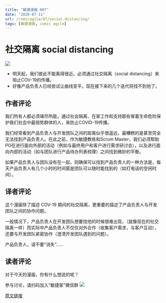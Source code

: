 ```yaml
---
title: "敏捷漫画 007"
date: "2020-07-11"
url: /comicagile/07/social-distancing/
tags: [敏捷漫画, comic agile]
---
```


# 社交隔离 social distancing

![](/images/comicagile/comicagile-07.png)

- 明天起，我们彼此不能离得很近。必须通过社交隔离（social distancing）来阻止COV-19的传播。
- 好像产品负责人已经尝试让曲线变平。现在接下来的几个迭代将找不到他了。

## 作者评论

我们所有人都必须竭尽所能，通过社会隔离、在家工作和支持那些冒着生命危险保护我们社会中最弱势群体的人，来防止COVID-19传播。

我们经常看到产品负责人与开发团队之间的距离似乎很遥远，最糟糕的是甚至完全无法找到产品负责人。在此之前，作为敏捷教练和Scrum Master，我们必须帮助PO在进行面向外部的活动（例如与最终用户和客户进行需求研讨会），以及进行面向内部的活动（如与团队进行产品待办列表梳理）之间找到微妙的平衡。 

如果产品负责人与团队没有在一起，则确保可以找到产品负责人的一种方法是，每天产品负责人有几个小时的时间窗是团队可以随时能找到的（如打电话的空闲时间）。

## 译者评论

这个漫画除了描述 COV-19 期间的社交隔离，更重要的描述了产品负责人与开发团队之间的协作问题。

一般情况下，产品负责人在开发团队想要找他的时候很难出现，（就像现在的社交隔离一样）而实际中产品负责人不仅仅对外合作（收集客户需求，与客户互动），还要与开发团队紧密协作（澄清开发团队遇到的问题）。

产品负责人，请不要“消失”……

## 读者评论
对于今天的漫画，你有什么想说的呢？

参与讨论，请扫码加入"敏捷家"微信群
![](/images/wechat-agileplus-ent.png)

[原文链接](https://noe-nygaard.dk/comicagile/comic/social-distancing/)